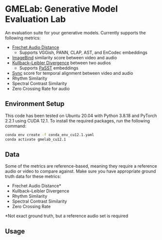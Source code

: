 # GMELab: Generative Model Evaluation Lab

An evaluation suite for your generative models. Currently supports the following metrics:

- [Frechet Audio Distance](https://github.com/gudgud96/frechet-audio-distance)
  - Supports VGGish, PANN, CLAP, AST, and EnCodec embeddings
- [ImageBind](https://github.com/facebookresearch/ImageBind) similarity score between video and audio
- [Kullback–Leibler Divergence](https://github.com/facebookresearch/audiocraft/blob/main/audiocraft/metrics/kld.py) between two audios
  - Supports [PaSST](https://arxiv.org/abs/2110.05069) embeddings
- [Sync](https://github.com/v-iashin/Synchformer) score for temporal alignment between video and audio
- Rhythm Similarity
- Spectral Contrast Similarity
- Zero Crossing Rate for audio

## Environment Setup

This code has been tested on Ubuntu 20.04 with Python 3.8.18 and PyTorch 2.2.1 using CUDA 12.1. To install the required packages, run the following command:

```bash
conda env create -f conda_env_cu12.1.yaml
conda activate gmelab_cu12.1
```

## Data

Some of the metrics are reference-based, meaning they require a reference audio or video to compare against. Make sure you have appropriate ground truth data for these metrics:

- Frechet Audio Distance*
- Kullback–Leibler Divergence
- Rhythm Similarity
- Spectral Contrast Similarity
- Zero Crossing Rate

*Not exact ground truth, but a reference audio set is required

## Usage
